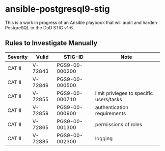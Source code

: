 # ansible-postgresql9-stig

This is a work in progress of an Ansible playbook that will audit and harden
PostgreSQL to the DoD STIG v1r6.

## Rules to Investigate Manually

| Severity | Vulid   | STIG-ID        | Note |
|----------|---------|----------------|------|
| CAT II   | V-72843 | PGS9-00-000200 | 
| CAT II   | V-72849 | PGS9-00-000500 | 
| CAT II   | V-72855 | PGS9-00-000710 | limit privleges to specific users/tasks |
| CAT II   | V-72859 | PGS9-00-000900 | authentication requirements |
| CAT II   | V-72865 | PGS9-00-001300 | permissions of roles |
| CAT II   | V-72885 | PGS9-00-002300 | logging |